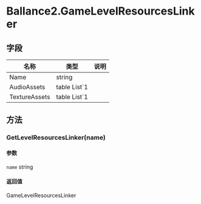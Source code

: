 ﻿# Ballance2.GameLevelResourcesLinker 


## 字段

|名称|类型|说明|
|---|---|---|
|Name|string ||
|AudioAssets|table List`1||
|TextureAssets|table List`1||

## 方法



### GetLevelResourcesLinker(name)




#### 参数


`name` string <br/>



#### 返回值

GameLevelResourcesLinker <br/>
